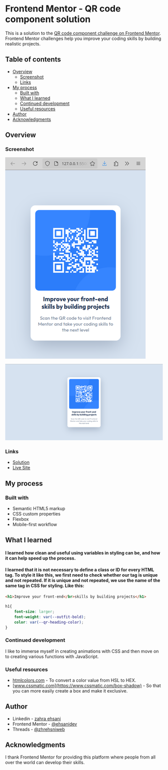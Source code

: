 # Frontend Mentor - QR code component solution

This is a solution to the [QR code component challenge on Frontend Mentor](https://www.frontendmentor.io/challenges/qr-code-component-iux_sIO_H). Frontend Mentor challenges help you improve your coding skills by building realistic projects. 

## Table of contents

- [Overview](#overview)
  - [Screenshot](#screenshot)
  - [Links](#links)
- [My process](#my-process)
  - [Built with](#built-with)
  - [What I learned](#what-i-learned)
  - [Continued development](#continued-development)
  - [Useful resources](#useful-resources)
- [Author](#author)
- [Acknowledgments](#acknowledgments)

## Overview

### Screenshot

![](./Mobile_view.png)

![](./Desktop_view.png)

### Links

- [Solution](https://github.com/ehsanidev/qr-code-component.git)
- [Live Site](https://ehsanidev.github.io/qr-code-component/)

## My process

### Built with

- Semantic HTML5 markup
- CSS custom properties
- Flexbox
- Mobile-first workflow


## What I learned

#### I learned how clean and useful using variables in styling can be, and how it can help speed up the process.

#### I learned that it is not necessary to define a class or ID for every HTML tag. To style it like this, we first need to check whether our tag is unique and not repeated. If it is unique and not repeated, we use the name of the same tag in CSS for styling. Like this:

```html
<h1>Improve your front-end</br>skills by building projects</h1>
```
```css
h1{
    font-size: larger;
    font-weight: var(--outfit-bold);
    color: var(--qr-heading-color);
}
```

### Continued development

I like to immerse myself in creating animations with CSS and then move on to creating various functions with JavaScript.


### Useful resources

- [htmlcolors.com](https://htmlcolors.com/hsl-to-hex) - To convert a color value from HSL to HEX.
- [www.cssmatic.com](https://www.cssmatic.com/box-shadow) - So that you can more easily create a box and make it exclusive.

## Author

- Linkedin - [zahra ehsani](www.linkedin.com/in/zahraehsani)
- Frontend Mentor - [@ehsanidev](https://www.frontendmentor.io/profile/ehsanidev)
- Threads - [@zhrehsniweb](https://www.threads.net/@zhrehsniweb)


## Acknowledgments

I thank Frontend Mentor for providing this platform where people from all over the world can develop their skills.

